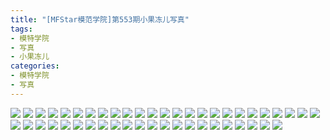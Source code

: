 ```yaml
---
title: "[MFStar模范学院]第553期小果冻儿写真"
tags: 
- 模特学院
- 写真
- 小果冻儿
categories:
- 模特学院
- 写真
---
```


![](https://img.ilovese.xyz/1734710540058.webp)
![](https://img.ilovese.xyz/1734710542063.webp)
![](https://img.ilovese.xyz/1734710543860.webp)
![](https://img.ilovese.xyz/1734710545513.webp)
![](https://img.ilovese.xyz/1734710547147.webp)
![](https://img.ilovese.xyz/1734710548712.webp)
![](https://img.ilovese.xyz/1734710550204.webp)
![](https://img.ilovese.xyz/1734710551844.webp)
![](https://img.ilovese.xyz/1734710553685.webp)
![](https://img.ilovese.xyz/1734710555590.webp)
![](https://img.ilovese.xyz/1734710557099.webp)
![](https://img.ilovese.xyz/1734710558846.webp)
![](https://img.ilovese.xyz/1734710560771.webp)
![](https://img.ilovese.xyz/1734710562397.webp)
![](https://img.ilovese.xyz/1734710564203.webp)
![](https://img.ilovese.xyz/1734710566113.webp)
![](https://img.ilovese.xyz/1734710567642.webp)
![](https://img.ilovese.xyz/1734710569547.webp)
![](https://img.ilovese.xyz/1734710571227.webp)
![](https://img.ilovese.xyz/1734710572840.webp)
![](https://img.ilovese.xyz/1734710574970.webp)
![](https://img.ilovese.xyz/1734710576778.webp)
![](https://img.ilovese.xyz/1734710578475.webp)
![](https://img.ilovese.xyz/1734710580238.webp)
![](https://img.ilovese.xyz/1734710582339.webp)
![](https://img.ilovese.xyz/1734710584347.webp)
![](https://img.ilovese.xyz/1734710586126.webp)
![](https://img.ilovese.xyz/1734710587935.webp)
![](https://img.ilovese.xyz/1734710589868.webp)
![](https://img.ilovese.xyz/1734710591824.webp)
![](https://img.ilovese.xyz/1734710593752.webp)
![](https://img.ilovese.xyz/1734710595586.webp)
![](https://img.ilovese.xyz/1734710597041.webp)
![](https://img.ilovese.xyz/1734710598455.webp)
![](https://img.ilovese.xyz/1734710600452.webp)
![](https://img.ilovese.xyz/1734710602295.webp)
![](https://img.ilovese.xyz/1734710604069.webp)
![](https://img.ilovese.xyz/1734710605428.webp)
![](https://img.ilovese.xyz/1734710607381.webp)
![](https://img.ilovese.xyz/1734710609738.webp)
![](https://img.ilovese.xyz/1734710611269.webp)
![](https://img.ilovese.xyz/1734710612725.webp)
![](https://img.ilovese.xyz/1734710614192.webp)
![](https://img.ilovese.xyz/1734710616255.webp)
![](https://img.ilovese.xyz/1734710618027.webp)
![](https://img.ilovese.xyz/1734710619806.webp)
![](https://img.ilovese.xyz/1734710621310.webp)
